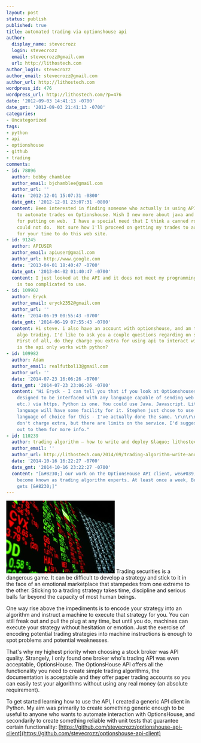 ```yaml
---
layout: post
status: publish
published: true
title: automated trading via optionshouse api
author:
  display_name: stevecrozz
  login: stevecrozz
  email: stevecrozz@gmail.com
  url: http://lithostech.com
author_login: stevecrozz
author_email: stevecrozz@gmail.com
author_url: http://lithostech.com
wordpress_id: 476
wordpress_url: http://lithostech.com/?p=476
date: '2012-09-03 14:41:13 -0700'
date_gmt: '2012-09-03 21:41:13 -0700'
categories:
- Uncategorized
tags:
- python
- api
- optionshouse
- github
- trading
comments:
- id: 78896
  author: bobby chamblee
  author_email: bjchamblee@gmail.com
  author_url: ''
  date: '2012-12-01 15:07:31 -0800'
  date_gmt: '2012-12-01 23:07:31 -0800'
  content: Been interested in finding someone who actually is using API interface
    to automate trades on Optionshouse. Wish I new more about java and python. Thanks
    for putting on web.  I have a special need that I think a canned robot trader
    could not do.  Not sure how I'll proceed on getting my trades to automate. Thanks
    for your time to do this web site.
- id: 91245
  author: APIUSER
  author_email: apiuser@gmail.com
  author_url: http://www.google.com
  date: '2013-04-01 18:40:47 -0700'
  date_gmt: '2013-04-02 01:40:47 -0700'
  content: I just looked at the API and it does not meet my programming needs.  It
    is too complicated to use.
- id: 109902
  author: Eryck
  author_email: eryck2352@gmail.com
  author_url: ''
  date: '2014-06-19 00:55:43 -0700'
  date_gmt: '2014-06-19 07:55:43 -0700'
  content: Hi steve. i also have an account with optionshouse, and am thinking about
    algo trading. I'd like to ask you a couple questions regarding on such issue.
    First of all, do they charge you extra for using api to interact with them?? secondly,
    is the api only works with python?
- id: 109982
  author: Adam
  author_email: realfutbol13@gmail.com
  author_url: ''
  date: '2014-07-23 16:06:26 -0700'
  date_gmt: '2014-07-23 23:06:26 -0700'
  content: "Hi Eryck - I can tell you that if you look at Optionshouses' api, it's
    designed to be interfaced with any language capable of sending web requests (POST/GET
    etc.) via https. Python is one. You could use Java. Javascript. Literally any
    language will have some facility for it. Stephen just chose to use python as his
    language of choice for this - I've actually done the same. \r\n\r\nAnd no, they
    don't charge extra, but there are limits on the service. I'd suggest reaching
    out to them for more info."
- id: 110239
  author: trading algorithm — how to write and deploy &laquo; lithostech.com
  author_email: ''
  author_url: http://lithostech.com/2014/09/trading-algorithm-write-and-deploy/
  date: '2014-10-16 16:22:27 -0700'
  date_gmt: '2014-10-16 23:22:27 -0700'
  content: "[&#8230;] our work on the OptionsHouse API client, we&#039;ve somehow
    become known as trading algorithm experts. At least once a week, Branded Crate
    gets [&#8230;]"
---
```

<img src="/static/img/trading-290x194.jpg" class="thumbnail right" />
Trading securities is a dangerous game. It can be difficult to develop a
strategy and stick to it in the face of an emotional marketplace that
stampedes from one extreme to the other. Sticking to a trading strategy
takes time, discipline and serious balls far beyond the capacity of most
human beings.

One way rise above the impediments is to encode your strategy into an
algorithm and instruct a machine to execute that strategy for you. You
can still freak out and pull the plug at any time, but until you do,
machines can execute your strategy without hesitation or emotion. Just
the exercise of encoding potential trading strategies into machine
instructions is enough to spot problems and potential weaknesses.
<!--more-->
That's why my highest priority when choosing a stock broker was API
quality. Strangely, I only found one broker who's trading API was even
acceptable, OptionsHouse. The OptionsHouse API offers all the
functionality you need to create simple trading algorithms, the
documentation is acceptable and they offer paper trading accounts so you
can easily test your algorithms without using any real money (an
absolute requirement).

To get started learning how to use the API, I created a generic API
client in Python. My aim was primarily to create something generic
enough to be useful to anyone who wants to automate interaction with
OptionsHouse, and secondarily to create something reliable with unit
tests that guarantee certain functionality:
[https://github.com/stevecrozz/optionshouse-api-client](https://github.com/stevecrozz/optionshouse-api-client)
